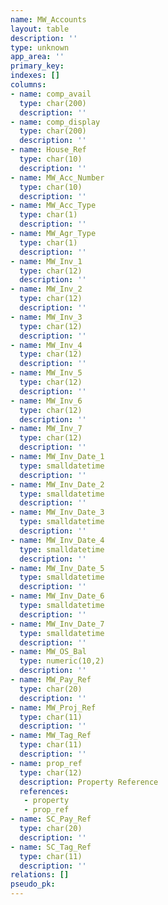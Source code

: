 ```yaml
---
name: MW_Accounts
layout: table
description: ''
type: unknown
app_area: ''
primary_key: 
indexes: []
columns:
- name: comp_avail
  type: char(200)
  description: ''
- name: comp_display
  type: char(200)
  description: ''
- name: House_Ref
  type: char(10)
  description: ''
- name: MW_Acc_Number
  type: char(10)
  description: ''
- name: MW_Acc_Type
  type: char(1)
  description: ''
- name: MW_Agr_Type
  type: char(1)
  description: ''
- name: MW_Inv_1
  type: char(12)
  description: ''
- name: MW_Inv_2
  type: char(12)
  description: ''
- name: MW_Inv_3
  type: char(12)
  description: ''
- name: MW_Inv_4
  type: char(12)
  description: ''
- name: MW_Inv_5
  type: char(12)
  description: ''
- name: MW_Inv_6
  type: char(12)
  description: ''
- name: MW_Inv_7
  type: char(12)
  description: ''
- name: MW_Inv_Date_1
  type: smalldatetime
  description: ''
- name: MW_Inv_Date_2
  type: smalldatetime
  description: ''
- name: MW_Inv_Date_3
  type: smalldatetime
  description: ''
- name: MW_Inv_Date_4
  type: smalldatetime
  description: ''
- name: MW_Inv_Date_5
  type: smalldatetime
  description: ''
- name: MW_Inv_Date_6
  type: smalldatetime
  description: ''
- name: MW_Inv_Date_7
  type: smalldatetime
  description: ''
- name: MW_OS_Bal
  type: numeric(10,2)
  description: ''
- name: MW_Pay_Ref
  type: char(20)
  description: ''
- name: MW_Proj_Ref
  type: char(11)
  description: ''
- name: MW_Tag_Ref
  type: char(11)
  description: ''
- name: prop_ref
  type: char(12)
  description: Property Reference
  references:
   - property
   - prop_ref
- name: SC_Pay_Ref
  type: char(20)
  description: ''
- name: SC_Tag_Ref
  type: char(11)
  description: ''
relations: []
pseudo_pk: 
---
```


